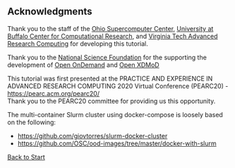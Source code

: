 ## Acknowledgments

Thank you to the staff of the [Ohio Supercomputer Center](https://osc.edu), [University at Buffalo Center for Computational Research](https://buffalo.edu/ccr), and [Virginia Tech Advanced Research Computing](https://arc.vt.edu/) for developing this tutorial.  

Thank you to the [National Science Foundation](https://nsf.gov) for the supporting the development of [Open OnDemand](https://openondemand.org) and [Open XDMoD](https://open.xdmod.org/)  

This tutorial was first presented at the PRACTICE AND EXPERIENCE IN ADVANCED RESEARCH COMPUTING 2020 Virtual Conference (PEARC20) - https://pearc.acm.org/pearc20/  
Thank you to the PEARC20 committee for providing us this opportunity.


The multi-container Slurm cluster using docker-compose is loosely based on the
following:

- https://github.com/giovtorres/slurm-docker-cluster
- https://github.com/OSC/ood-images/tree/master/docker-with-slurm


[Back to Start](../README.md)
